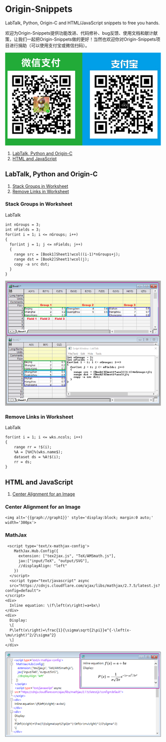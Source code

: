 # Origin-Snippets

LabTalk, Python, Origin-C and HTML/JavaScript snippets to free you hands.

欢迎为Origin-Snippets提供功能改进、代码修补、bug反馈、使用文档和献计献策，让我们一起把Origin-Snippets做的更好！当然也欢迎你对Origin-Snippets项目进行捐助（可以使用支付宝或微信扫码）。

![](donation.png)

1. [LabTalk, Python and Origin-C](#labtalk-python-and-origin-c)
2. [HTML and JavaScript](#html-and-javascript)

## LabTalk, Python and Origin-C
1. [Stack Groups in Worksheet](#stack-groups-in-worksheet)
2. [Remove Links in Worksheet](#remove-links-in-worksheet)

### Stack Groups in Worksheet
LabTalk
```
int nGroups = 3;
int nFields = 3;
for(int i = 1; i <= nGroups; i++)
{
  for(int j = 1; j <= nFields; j++)
  {
    range src = [Book1]Sheet1!wcol((i-1)*nGroups+j);
    range dst = [Book2]Sheet1!wcol(j);
    copy -a src dst;
  }
}
```
<img src="Screenshots/Stack Columns in Single Worksheet.png">

### Remove Links in Worksheet
LabTalk
```
for(int i = 1; i <= wks.ncols; i++)
{
    range rr = !$(i);
    %A = [%H]%(wks.name$);
    dataset ds = %A!$(i);
    rr = ds;
}
```

## HTML and JavaScript

1. [Center Alignment for an Image](#center-alignment-for-an-image)

### Center Alignment for an Image
```
<img alt='{{graph://graph1}}' style='display:block; margin:0 auto;' width='300px'>
```

### MathJax
```
 <script type='text/x-mathjax-config'>
    MathJax.Hub.Config({
      extension: ["tex2jax.js", "TeX/AMSmath.js"],
      jax:["input/TeX", "output/SVG"],
      //displayAlign: "left"
    })
  </script>
  <script type="text/javascript" async
  src="https://cdnjs.cloudflare.com/ajax/libs/mathjax/2.7.5/latest.js?config=default">
</script>
<div>
  Inline equation: \(f\left(x\right)=a+bx\)
</div>
<div>
  Display:
  \[
  P\left(x\right)=\frac{1}{\sigma\sqrt{2\pi}}e^{-\left(x-\mu\right)^2/2\sigma^2}
  \]
</div>
```
<img src="Screenshots/mathjax.png">
